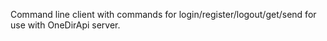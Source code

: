 Command line client with commands for login/register/logout/get/send for use with OneDirApi server.
